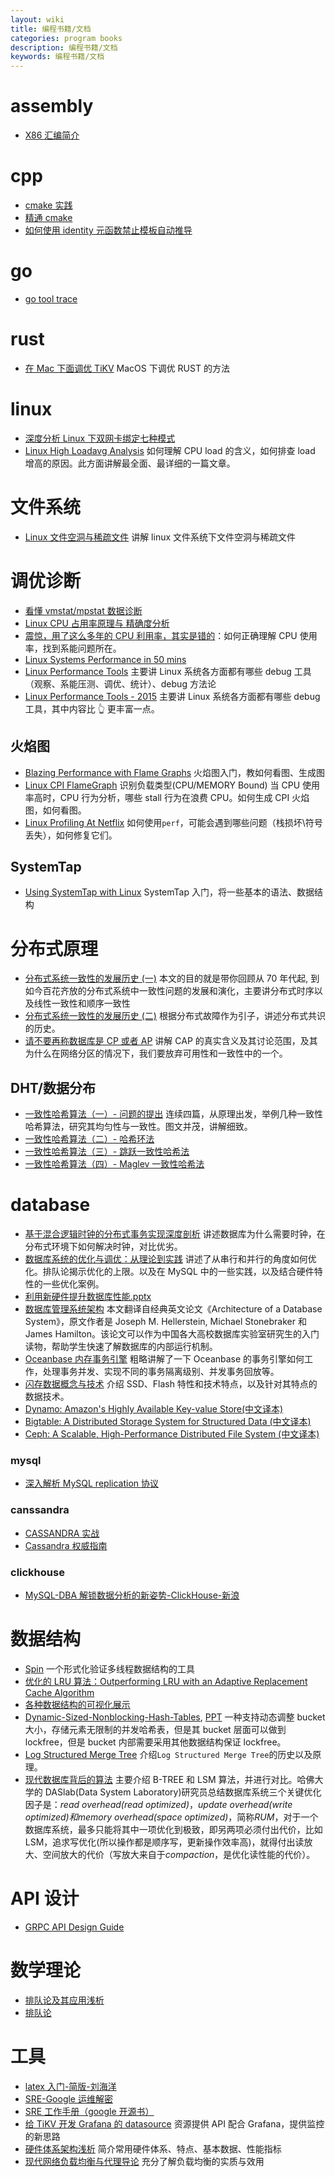 ```yaml
---
layout: wiki
title: 编程书籍/文档
categories: program books
description: 编程书籍/文档
keywords: 编程书籍/文档
---
```


# assembly

- [X86 汇编简介](/images/posts/tools/CS356Unit4_x86_ISA.pdf)

# cpp

- [cmake 实践](/images/posts/cplusplus/CMake-Practice.pdf)
- [精通 cmake](/images/posts/cplusplus/mastering-cmake.pdf)
- [如何使用 identity 元函数禁止模板自动推导](/images/posts/cplusplus/the-identity-metafunction.pdf)

# go

- [go tool trace](/images/posts/go/Rhys-Hiltner-go-tool-trace-GopherCon-2017.pdf)

# rust

- [在 Mac 下面调优 TiKV](https://www.jianshu.com/p/a80010878def) MacOS 下调优 RUST 的方法

# linux

- [深度分析 Linux 下双网卡绑定七种模式](/images/posts/linux/深度分析Linux下双网卡绑定七种模式.pdf)
- [Linux High Loadavg Analysis](http://oliveryang.net/2017/12/linux-high-loadavg-analysis-1/) 如何理解 CPU load 的含义，如何排查 load 增高的原因。此方面讲解最全面、最详细的一篇文章。

# 文件系统

- [Linux 文件空洞与稀疏文件](/images/posts/filesystem/Linux_File_Hole_And_Sparse_Files.pdf) 讲解 linux 文件系统下文件空洞与稀疏文件

# 调优诊断

- [看懂 vmstat/mpstat 数据诊断](/images/posts/filesystem/Extreme-Linux-Performance-Monitoring-and-Tuning.pdf)
- [Linux CPU 占用率原理与 精确度分析](/images/posts/linux/Linux_CPU_Usage_Analysis.pdf)
- [震惊，用了这么多年的 CPU 利用率，其实是错的](https://mp.weixin.qq.com/s/KaDJ1EF5Y-ndjRv2iUO3cA)：如何正确理解 CPU 使用率，找到系能问题所在。
- [Linux Systems Performance in 50 mins](/images/posts/linux/Percona2016_LinuxSystemsPerf.pdf)
- [Linux Performance Tools](/images/posts/debug/Linux.Performance.Tools.Oct.2014.pdf) 主要讲 Linux 系统各方面都有哪些 debug 工具（观察、系能压测、调优、统计）、debug 方法论
- [Linux Performance Tools - 2015](/images/posts/debug/velocity2015linuxperftools-150527215912-lva1-app6891.pdf) 主要讲 Linux 系统各方面都有哪些 debug 工具，其中内容比 👆 更丰富一点。

## 火焰图

- [Blazing Performance with Flame Graphs](/images/posts/debug/LISA13_Flame_Graphs.pdf) 火焰图入门，教如何看图、生成图
- [Linux CPI FlameGraph](http://oliveryang.net/2018/03/linux-CPI-flamegraph/) 识别负载类型(CPU/MEMORY Bound) 当 CPU 使用率高时，CPU 行为分析，哪些 stall 行为在浪费 CPU。如何生成 CPI 火焰图，如何看图。
- [Linux Profiling At Netflix](/images/posts/debug/Linux.Profiling.at.Netflix.Feb.2015.pdf) 如何使用`perf`，可能会遇到哪些问题（栈损坏\符号丢失），如何修复它们。

## SystemTap

- [Using SystemTap with Linux](/images/posts/systemtap/Using-SystemTap-with-Linux.pdf) SystemTap 入门，将一些基本的语法、数据结构

# 分布式原理

- [分布式系统一致性的发展历史 (一)](https://danielw.cn/history-of-distributed-systems-1) 本文的目的就是带你回顾从 70 年代起, 到如今百花齐放的分布式系统中一致性问题的发展和演化，主要讲分布式时序以及线性一致性和顺序一致性
- [分布式系统一致性的发展历史 (二)](https://danielw.cn/history-of-distributed-systems-2) 根据分布式故障作为引子，讲述分布式共识的历史。
- [请不要再称数据库是 CP 或者 AP](https://blog.the-pans.com/cap/) 讲解 CAP 的真实含义及其讨论范围，及其为什么在网络分区的情况下，我们要放弃可用性和一致性中的一个。

## DHT/数据分布

- [一致性哈希算法（一）- 问题的提出](https://writings.sh/post/consistent-hashing-algorithms-part-1-the-problem-and-the-concept) 连续四篇，从原理出发，举例几种一致性哈希算法，研究其均匀性与一致性。图文并茂，讲解细致。
- [一致性哈希算法（二）- 哈希环法](https://writings.sh/post/consistent-hashing-algorithms-part-2-consistent-hash-ring)
- [一致性哈希算法（三）- 跳跃一致性哈希法](https://writings.sh/post/consistent-hashing-algorithms-part-3-jump-consistent-hash)
- [一致性哈希算法（四）- Maglev 一致性哈希法](https://writings.sh/post/consistent-hashing-algorithms-part-4-maglev-consistent-hash)

# database

- [基于混合逻辑时钟的分布式事务实现深度剖析](/images/posts/database/基于HLC的分布式事务实现深度剖析.pdf) 讲述数据库为什么需要时钟，在分布式环境下如何解决时钟，对比优劣。
- [数据库系统的优化与调优：从理论到实践](/images/posts/database/数据库系统的优化与调优：从理论到实践.pdf) 讲述了从串行和并行的角度如何优化。排队论揭示优化的上限。以及在 MySQL 中的一些实践，以及结合硬件特性的一些优化案例。
- [利用新硬件提升数据库性能.pptx](/images/posts/database/利用新硬件提升数据库性能.pptx)
- [数据库管理系统架构](/images/posts/database/Architecture-of-a-Database-System.pdf) 本文翻译自经典英文论文《Architecture of a Database System》，原文作者是 Joseph M. Hellerstein, Michael Stonebraker 和 James Hamilton。该论文可以作为中国各大高校数据库实验室研究生的入门读物，帮助学生快速了解数据库的内部运行机制。
- [Oceanbase 内存事务引擎](/images/posts/database/OceanBase-memory-transaction-engine.pdf) 粗略讲解了一下 Oceanbase 的事务引擎如何工作，处理事务并发、实现不同的事务隔离级别、并发事务回放等。
- [闪存数据概念与技术](/images/posts/database/flash_database_book.pdf) 介绍 SSD、Flash 特性和技术特点，以及针对其特点的数据技术。
- [Dynamo: Amazon's Highly Available Key-value Store(中文译本)](https://arthurchiao.github.io/blog/amazon-dynamo-zh/)
- [Bigtable: A Distributed Storage System for Structured Data (中文译本)](https://arthurchiao.github.io/blog/google-bigtable-zh/)
- [Ceph: A Scalable, High-Performance Distributed File System (中文译本)](https://arthurchiao.github.io/blog/ceph-osdi-zh/)

### mysql

- [深入解析 MySQL replication 协议](https://www.jianshu.com/p/5e6b33d8945f)

### canssandra

- [CASSANDRA 实战](/images/posts/database/canssandra/CASSANDRA实战[白色].pdf)
- [Cassandra 权威指南](/images/posts/database/canssandra/Cassandra权威指南.pdf)

### clickhouse

- [MySQL-DBA 解锁数据分析的新姿势-ClickHouse-新浪](/images/posts/database/clickhouse/MySQL-DBA解锁数据分析的新姿势-ClickHouse-新浪.pdf)

# 数据结构

- [Spin](http://spinroot.com/) 一个形式化验证多线程数据结构的工具
- [优化的 LRU 算法：Outperforming LRU with an Adaptive Replacement Cache Algorithm](/images/posts/datastructure/ARC.pdf)
- [各种数据结构的可视化展示](https://www.cs.usfca.edu/~galles/visualization/Algorithms.html)
- [Dynamic-Sized-Nonblocking-Hash-Tables](/images/posts/datastructure/Dynamic-Sized-Nonblocking-Hash-Tables.pdf), [PPT](/images/posts/datastructure/Dynamic-Sized_Nonblocking_Hash_Tables.pptx) 一种支持动态调整 bucket 大小，存储元素无限制的并发哈希表，但是其 bucket 层面可以做到 lockfree，但是 bucket 内部需要采用其他数据结构保证 lockfree。
- [Log Structured Merge Tree](/images/posts/database/lsmtree-170129180333.pdf) 介绍`Log Structured Merge Tree`的历史以及原理。
- [现代数据库背后的算法](/images/posts/datastructure/Algorithms_Behind_Modern_Storage_Systems.pdf) 主要介绍 B-TREE 和 LSM 算法，并进行对比。哈佛大学的 DASlab(Data System Laboratory)研究员总结数据库系统三个关键优化因子是：_read overhead(read optimized)_，*update overhead(write optimized)*和*memory overhead(space optimized)*，简称*RUM*，对于一个数据库系统，最多只能将其中一项优化到极致，即另两项必须付出代价，比如 LSM，追求写优化(所以操作都是顺序写，更新操作效率高)，就得付出读放大、空间放大的代价（写放大来自于*compaction*，是优化读性能的代价）。

# API 设计

- [GRPC API Design Guide](https://cloud.google.com/apis/design/)

# 数学理论

- [排队论及其应用浅析](/images/posts/math/排队论及其应用浅析.pdf)
- [排队论](http://netedu.xauat.edu.cn/jpkc/netedu/jpkc/ycx/kcjy/kejian/pdf/09.pdf)

# 工具

- [latex 入门-简版-刘海洋](/images/wiki/latex入门-简版-刘海洋.pdf)
- [SRE-Google 运维解密](/images/blog/SRE-Google.pdf)
- [SRE 工作手册（google 开源书）](/images/posts/com/the-site-reliability-workbook-next18.pdf)
- [给 TiKV 开发 Grafana 的 datasource](https://www.jianshu.com/p/057fe9e57274) 资源提供 API 配合 Grafana，提供监控的新思路
- [硬件体系架构浅析](/images/posts/tools/硬件体系架构浅析.pdf) 简介常用硬件体系、特点、基本数据、性能指标
- [现代网络负载均衡与代理导论](https://arthurchiao.github.io/blog/intro-to-modern-lb-and-proxy-zh/) 充分了解负载均衡的实质与效用
